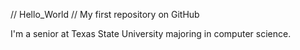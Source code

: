 // Hello_World
// My first repository on GitHub

I'm a senior at Texas State University majoring in computer science.
